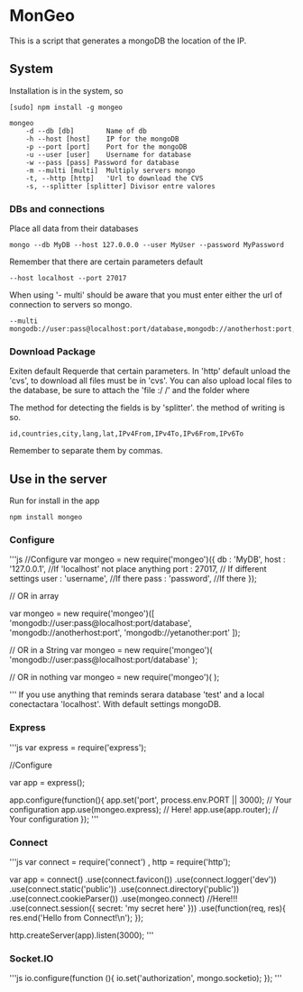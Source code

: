 # MonGeo

This is a script that generates a mongoDB the location of the IP.

## System
Installation is in the system, so

	[sudo] npm install -g mongeo

	mongeo
		-d --db [db]		Name of db
		-h --host [host]	IP for the mongoDB
		-p --port [port]	Port for the mongoDB
		-u --user [user]	Username for database
		-w --pass [pass] Password for database
		-m --multi [multi]	Multiply servers mongo
		-t, --http [http]	'Url to download the CVS
		-s, --splitter [splitter] Divisor entre valores

### DBs and connections
Place all data from their databases 

	mongo --db MyDB --host 127.0.0.0 --user MyUser --password MyPassword

Remember that there are certain parameters default

	--host localhost --port 27017

When using '- multi' should be aware that you must enter either the url of connection to servers so mongo.

	--multi mongodb://user:pass@localhost:port/database,mongodb://anotherhost:port,mongodb://yetanother:port

### Download Package

Exiten default Requerde that certain parameters. In 'http' default unload the 'cvs', to download all files must be in 'cvs'. You can also upload local files to the database, be sure to attach the 'file :/ /' and the folder where

The method for detecting the fields is by 'splitter'. the method of writing is so.

	id,countries,city,lang,lat,IPv4From,IPv4To,IPv6From,IPv6To

Remember to separate them by commas.

## Use in the server

Run for install in the app

	npm install mongeo

### Configure

'''js
//Configure
var mongeo = new require('mongeo')({
		db : 'MyDB',
		host : '127.0.0.1', //If 'localhost' not place anything
		port : 27017, // If different settings
		user : 'username', //If there
		pass : 'password', //If there
});

//	OR in array

var mongeo = new require('mongeo')([ 
	'mongodb://user:pass@localhost:port/database', 
	'mongodb://anotherhost:port', 
	'mongodb://yetanother:port' ]);

//	OR in  a String
var mongeo = new require('mongeo')( 'mongodb://user:pass@localhost:port/database' );

//	OR in nothing
var mongeo = new require('mongeo')( );

'''
If you use anything that reminds serara database 'test' and a local conectactara 'localhost'. With default settings mongoDB.

### Express
'''js
var express = require('express');

//Configure

var app = express();

app.configure(function(){
	app.set('port', process.env.PORT || 3000);
	// Your configuration
	app.use(mongeo.express); // Here! 
	app.use(app.router);
	// Your configuration
});
'''

### Connect
'''js
var connect = require('connect')
  , http = require('http');

var app = connect()
  .use(connect.favicon())
  .use(connect.logger('dev'))
  .use(connect.static('public'))
  .use(connect.directory('public'))
  .use(connect.cookieParser())
  .use(mongeo.connect) //Here!!!
  .use(connect.session({ secret: 'my secret here' }))
  .use(function(req, res){
    res.end('Hello from Connect!\n');
  });

http.createServer(app).listen(3000);
'''
### Socket.IO
'''js
io.configure(function (){
  io.set('authorization', mongo.socketio);
});
'''